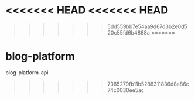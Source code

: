 <<<<<<< HEAD
<<<<<<< HEAD
=======

>>>>>>> 5dd559bb7e54aa9d67d3b2e0d520c55fd6b4868a
=======
# blog-platform
blog-platform-api
>>>>>>> 7385279fb11b5288311836d8e86c74c0030ee5ac
